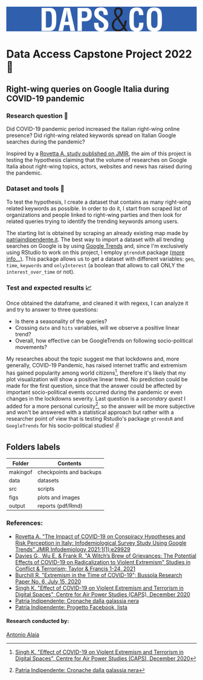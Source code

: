 ![Logo](figs/daps.jpg)

# Data Access Capstone Project 2022 📍
## Right-wing queries on Google Italia during COVID-19 pandemic
### Research question 🔎
Did COVID-19 pandemic period increased the italian right-wing online presence?
Did right-wing related keywords spread on Italian Google searches during the pandemic?

Inspired by a [Rovetta A. study published on JMIR](https://infodemiology.jmir.org/2021/1/e29929/), the aim of this project is testing the hypothesis claiming that the volume of researches on Google Italia about right-wing topics, actors, websites and news has raised during the pandemic.

### Dataset and tools :bookmark_tabs:
To test the hypothesis, I create a dataset that contains as many right-wing related keywords as possible. In order to do it, I start from scraped list of organizations and people linked to right-wing parties and then look for related queries trying to identify the trending keywords among users.

The starting list is obtained by scraping an already existing map made by [patriaindipendente.it](https://patriaindipendente.it/progetto-facebook/).
The best way to import a dataset with all trending searches on Google is by using [Google Trends](https://trends.google.com/trends/) and, since I'm exclusively using RStudio to work on this project, I employ `gtrendsR` package [(more info...)](https://github.com/PMassicotte/gtrendsR).
This package allows us to get a dataset with different variables: `geo`, `time`, `keywords` and `onlyInterest` (a boolean that allows to call ONLY the `interest_over_time` or not).

### Test and expected results :chart_with_upwards_trend:
Once obtained the dataframe, and cleaned it with regexs, I can analyze it and try to answer to three questions:
- Is there a seasonality of the queries? 
- Crossing `date` and `hits` variables, will we observe a positive linear trend?
- Overall, how effective can be GoogleTrends on following socio-political movements?

My researches about the topic suggest me that lockdowns and, more generally, COVID-19 Pandemic, has raised internet traffic and extremism has gained popularity among world citizens[^1], therefore it's likely that my plot visualization will show a positive linear trend.
No prediction could be made for the first question, since that the answer could be affected by important socio-political events occurred during the pandemic or even changes in the lockdowns severity.
Last question is a _secondary quest_ I added for a more personal curiosity[^2], so the answer will be more subjective and won't be answered with a statistical approach but rather with a researcher point of view that is testing Rstudio's package `gtrendsR` and `GoogleTrends` for his socio-political studies! :v:



## Folders labels

| Folder | Contents |
| ----- | -----|
| makingof | checkpoints and backups |
| data | datasets |
| src | scripts |
| figs | plots and images |
| output | reports (pdf/Rmd) 

### References:

- [Rovetta A. "The Impact of COVID-19 on Conspiracy Hypotheses and Risk Perception in Italy: Infodemiological Survey Study Using Google Trends"
JMIR Infodemiology 2021;1(1):e29929](https://infodemiology.jmir.org/2021/1/e29929/)
- [Davies G., Wu E. & Frank R. "A Witch’s Brew of Grievances: The Potential Effects of COVID-19 on Radicalization to Violent Extremism" Studies in Conflict & Terrorism; Taylor & Francis 1-24, 2021](https://www.tandfonline.com/doi/figure/10.1080/1057610X.2021.1923188?scroll=top&needAccess=true)
- [Burchill R. "Extremism in the Time of COVID-19"; Bussola Research Paper No. 6, July 15, 2020](https://papers.ssrn.com/sol3/papers.cfm?abstract_id=3693293)
- [Singh K. "Effect of COVID-19 on Violent Extremism and Terrorism in Digital Spaces", Centre for Air Power Studies (CAPS), December 2020](https://d1wqtxts1xzle7.cloudfront.net/65213938/Effect_of_Covid_19-with-cover-page-v2.pdf?Expires=1646486122&Signature=ZYLDbbKK-Ll-nEXxFveOmKMIecccuQ4S3zPiARtLSXyFPeT3mCx7UlbivWH3erJMqS32hoEXpaCfwYhMizVLB4n2~HpZzYND84L8iHTXjYPeSiHgVpBItvSyJz25nVt4LSJ2z0JN71e2zIV-qnizrldn-flDz3b5gXcSd-mcUK1D5SRuLzeHOmHDvnlWGgDZcg1Yl049PWVCPPMRl45AF44vLOob6CarcsQV1Mava0rrM-6rutrZIcAViaMbuNHegV8aS~VYzNL772iQT9fig86YsHu54H8JM1NX4xZ~Pi5UlarxDbmSIF8GMSu6jY5JpTCxni2cTlYx7jvo5jVrfw__&Key-Pair-Id=APKAJLOHF5GGSLRBV4ZA)
- [Patria Indipendente: Cronache dalla galassia nera](https://www.patriaindipendente.it/idee/copertine/cronache-dalla-galassia-nera/)
- [Patria Indipendente: Progetto Facebook, lista](https://www.patriaindipendente.it/progetto-facebook/lista_a.html)

#### Research conducted by:
[Antonio Alaia](https://github.com/AntonioAlaia)

[^1]:[Singh K. "Effect of COVID-19 on Violent Extremism and Terrorism in Digital Spaces", Centre for Air Power Studies (CAPS), December 2020](https://d1wqtxts1xzle7.cloudfront.net/65213938/Effect_of_Covid_19-with-cover-page-v2.pdf?Expires=1646486122&Signature=ZYLDbbKK-Ll-nEXxFveOmKMIecccuQ4S3zPiARtLSXyFPeT3mCx7UlbivWH3erJMqS32hoEXpaCfwYhMizVLB4n2~HpZzYND84L8iHTXjYPeSiHgVpBItvSyJz25nVt4LSJ2z0JN71e2zIV-qnizrldn-flDz3b5gXcSd-mcUK1D5SRuLzeHOmHDvnlWGgDZcg1Yl049PWVCPPMRl45AF44vLOob6CarcsQV1Mava0rrM-6rutrZIcAViaMbuNHegV8aS~VYzNL772iQT9fig86YsHu54H8JM1NX4xZ~Pi5UlarxDbmSIF8GMSu6jY5JpTCxni2cTlYx7jvo5jVrfw__&Key-Pair-Id=APKAJLOHF5GGSLRBV4ZA)
[^2]:[Patria Indipendente: Cronache dalla galassia nera](https://www.patriaindipendente.it/idee/copertine/cronache-dalla-galassia-nera/)

